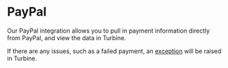 # PayPal
Our PayPal integration allows you to pull in payment information directly from PayPal, and view the data in Turbine.
 
If there are any issues, such as a failed payment, an [exception](/docs/exceptions/order-to-cash) will be raised in Turbine.

